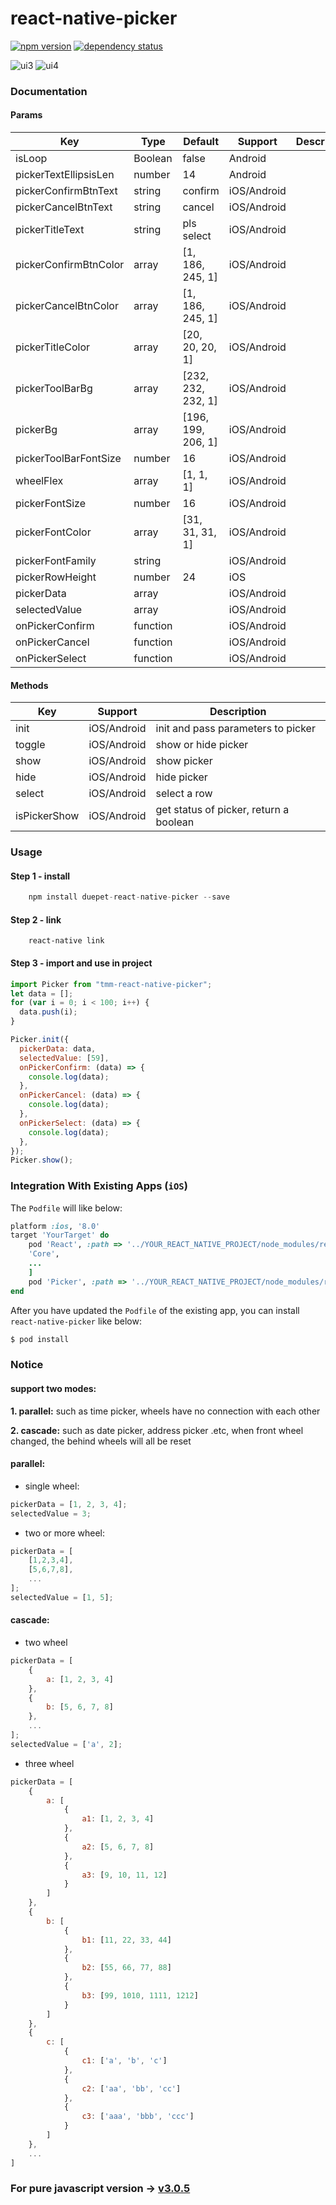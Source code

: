 # react-native-picker

[![npm version](https://img.shields.io/npm/v/react-native-picker.svg?style=flat-square)](https://www.npmjs.com/package/react-native-picker) <a href="https://david-dm.org/beefe/react-native-picker"><img src="https://david-dm.org/beefe/react-native-picker.svg?style=flat-square" alt="dependency status"></a>

![ui3](./doc/ui3.jpg)
![ui4](./doc/ui4.jpg)

### Documentation

#### Params

| Key                   | Type     | Default            | Support     | Description |
| --------------------- | -------- | ------------------ | ----------- | ----------- |
| isLoop                | Boolean  | false              | Android     |             |
| pickerTextEllipsisLen | number   | 14                 | Android     |             |
| pickerConfirmBtnText  | string   | confirm            | iOS/Android |             |
| pickerCancelBtnText   | string   | cancel             | iOS/Android |             |
| pickerTitleText       | string   | pls select         | iOS/Android |             |
| pickerConfirmBtnColor | array    | [1, 186, 245, 1]   | iOS/Android |             |
| pickerCancelBtnColor  | array    | [1, 186, 245, 1]   | iOS/Android |             |
| pickerTitleColor      | array    | [20, 20, 20, 1]    | iOS/Android |             |
| pickerToolBarBg       | array    | [232, 232, 232, 1] | iOS/Android |             |
| pickerBg              | array    | [196, 199, 206, 1] | iOS/Android |             |
| pickerToolBarFontSize | number   | 16                 | iOS/Android |             |
| wheelFlex             | array    | [1, 1, 1]          | iOS/Android |             |
| pickerFontSize        | number   | 16                 | iOS/Android |             |
| pickerFontColor       | array    | [31, 31, 31, 1]    | iOS/Android |             |
| pickerFontFamily      | string   |                    | iOS/Android |             |
| pickerRowHeight       | number   | 24                 | iOS         |             |
| pickerData            | array    |                    | iOS/Android |             |
| selectedValue         | array    |                    | iOS/Android |             |
| onPickerConfirm       | function |                    | iOS/Android |             |
| onPickerCancel        | function |                    | iOS/Android |             |
| onPickerSelect        | function |                    | iOS/Android |             |

#### Methods

| Key          | Support     | Description                            |
| ------------ | ----------- | -------------------------------------- |
| init         | iOS/Android | init and pass parameters to picker     |
| toggle       | iOS/Android | show or hide picker                    |
| show         | iOS/Android | show picker                            |
| hide         | iOS/Android | hide picker                            |
| select       | iOS/Android | select a row                           |
| isPickerShow | iOS/Android | get status of picker, return a boolean |

### Usage

#### Step 1 - install

```javascript
	npm install duepet-react-native-picker --save
```

#### Step 2 - link

```
	react-native link
```

#### Step 3 - import and use in project

```javascript
import Picker from "tmm-react-native-picker";
let data = [];
for (var i = 0; i < 100; i++) {
  data.push(i);
}

Picker.init({
  pickerData: data,
  selectedValue: [59],
  onPickerConfirm: (data) => {
    console.log(data);
  },
  onPickerCancel: (data) => {
    console.log(data);
  },
  onPickerSelect: (data) => {
    console.log(data);
  },
});
Picker.show();
```

### Integration With Existing Apps (`iOS`)

The `Podfile` will like below:

```ruby
platform :ios, '8.0'
target 'YourTarget' do
    pod 'React', :path => '../YOUR_REACT_NATIVE_PROJECT/node_modules/react-native', :subspecs => [
    'Core',
    ...
    ]
    pod 'Picker', :path => '../YOUR_REACT_NATIVE_PROJECT/node_modules/react-native-picker'
end
```

After you have updated the `Podfile` of the existing app, you can install `react-native-picker` like below:

```bash
$ pod install
```

### Notice

#### support two modes:

<b>1. parallel:</b> such as time picker, wheels have no connection with each other

<b>2. cascade:</b> such as date picker, address picker .etc, when front wheel changed, the behind wheels will all be reset

#### parallel:

- single wheel:

```javascript
pickerData = [1, 2, 3, 4];
selectedValue = 3;
```

- two or more wheel:

```javascript
pickerData = [
    [1,2,3,4],
    [5,6,7,8],
    ...
];
selectedValue = [1, 5];
```

#### cascade:

- two wheel

```javascript
pickerData = [
    {
        a: [1, 2, 3, 4]
    },
    {
        b: [5, 6, 7, 8]
    },
    ...
];
selectedValue = ['a', 2];
```

- three wheel

```javascript
pickerData = [
    {
        a: [
            {
                a1: [1, 2, 3, 4]
            },
            {
                a2: [5, 6, 7, 8]
            },
            {
                a3: [9, 10, 11, 12]
            }
        ]
    },
    {
        b: [
            {
                b1: [11, 22, 33, 44]
            },
            {
                b2: [55, 66, 77, 88]
            },
            {
                b3: [99, 1010, 1111, 1212]
            }
        ]
    },
    {
        c: [
            {
                c1: ['a', 'b', 'c']
            },
            {
                c2: ['aa', 'bb', 'cc']
            },
            {
                c3: ['aaa', 'bbb', 'ccc']
            }
        ]
    },
    ...
]
```

### For pure javascript version -> [v3.0.5](https://github.com/beefe/react-native-picker/tree/pure-javascript-version)
